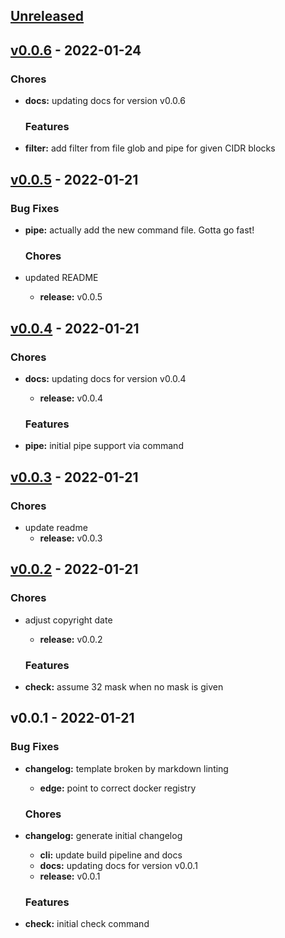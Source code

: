 <a name="unreleased"></a>
## [Unreleased]


<a name="v0.0.6"></a>
## [v0.0.6] - 2022-01-24
### Chores
- **docs:** updating docs for version v0.0.6
  
  ### Features
- **filter:** add filter from file glob and pipe for given CIDR blocks
  
  
<a name="v0.0.5"></a>
## [v0.0.5] - 2022-01-21
### Bug Fixes
- **pipe:** actually add the new command file. Gotta go fast\!
  
  ### Chores
- updated README
  - **release:** v0.0.5
  
  
<a name="v0.0.4"></a>
## [v0.0.4] - 2022-01-21
### Chores
- **docs:** updating docs for version v0.0.4
  - **release:** v0.0.4
  
  ### Features
- **pipe:** initial pipe support via command
  
  
<a name="v0.0.3"></a>
## [v0.0.3] - 2022-01-21
### Chores
- update readme
  - **release:** v0.0.3
  
  
<a name="v0.0.2"></a>
## [v0.0.2] - 2022-01-21
### Chores
- adjust copyright date
  - **release:** v0.0.2
  
  ### Features
- **check:** assume 32 mask when no mask is given
  
  
<a name="v0.0.1"></a>
## v0.0.1 - 2022-01-21
### Bug Fixes
- **changelog:** template broken by markdown linting
  - **edge:** point to correct docker registry
  
  ### Chores
- **changelog:** generate initial changelog
  - **cli:** update build pipeline and docs
  - **docs:** updating docs for version v0.0.1
  - **release:** v0.0.1
  
  ### Features
- **check:** initial check command
  
  
[Unreleased]: https://github.com/clok/cidr/compare/v0.0.6...HEAD
[v0.0.6]: https://github.com/clok/cidr/compare/v0.0.5...v0.0.6
[v0.0.5]: https://github.com/clok/cidr/compare/v0.0.4...v0.0.5
[v0.0.4]: https://github.com/clok/cidr/compare/v0.0.3...v0.0.4
[v0.0.3]: https://github.com/clok/cidr/compare/v0.0.2...v0.0.3
[v0.0.2]: https://github.com/clok/cidr/compare/v0.0.1...v0.0.2
